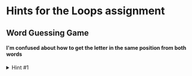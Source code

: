 # Hints for the Loops assignment
## Word Guessing Game

#### I'm confused about how to get the letter in the same position from both words

<details><summary>Hint #1</summary><p>
Remember that the index represents the position of a character in a string.

```python
word = "donut"

# You can access the first letter using the index of 0
# To do this, you use the string or variable containing a string followed by square brackets with the index inisde of it. Like:
print(word[0])          # Output: d

# You can also store that character in a separate variable if you would like
letter = word[0]
print(letter)           # Output: d
```

<details><summary>Hint #2</summary><p>

The index doesn't have to be specified, it can be in a variable

```python
index = 0
word = "donut"
letter = word[index]
print(letter)           # Output: d

# The word "example" has 5 letters in it. We can discover the number of letters using the len function
length = len(word)
print(f'{word} has {length} letters')

# Because the index starts counting at 0, to get the last letter we use the index of 4
last_letter = word[4]
print(last_letter)      # Output: t

# Note that if you try to access the letter at position 5, the code will throw an error.
# last_letter = word[5] will throw an index out of range error.
```

<details><summary>Hint #3</summary><p>

```python
# Use the range function together with a for loop to access the index of each letter in a word

# If you don't remember the range function review the preparation material for week 8

# When you give the range function one parameter, then it will count up from 0 to the number before the number provided. So we can use the len function to get the right number of letters in the word.

# Put them all together and each letter will be printed on a separate line.
word = "donut"
for index in range(len(word)):
    letter = word[index]
    print(letter)
```

<details><summary>Hint #4</summary><p>

Because you are requiring the user's guess to have the same number of letters as the secret word, index in the loop above can be used to get the letter at the same position in both the guess and the secret word.

<details><summary>Hint #5</summary><p>

You don't need multiple for loops to make this work. One for loop using `for index in range(len(word)):` gets you the index. You will use that index inside this one for loop to retreive the letter for the guess, and use the same index again to get the letter from the secret word.

</p></details>
</p></details>
</p></details>
</p></details>
</p></details>
